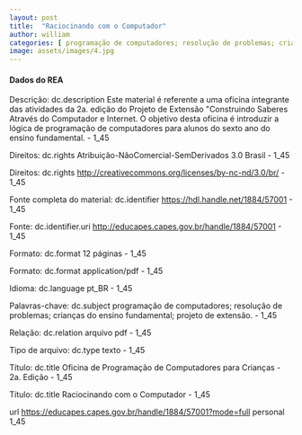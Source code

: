```yaml
---
layout: post
title:  "Raciocinando com o Computador"
author: william
categories: [ programação de computadores; resolução de problemas; crianças do ensino fundamental; projeto de extensão  ]
image: assets/images/4.jpg
---
```




#### Dados do REA

Descrição: dc.description	Este material é referente a uma oficina integrante das atividades da 2a. edição do Projeto de Extensão "Construindo Saberes Através do Computador e Internet. O objetivo desta oficina é introduzir a lógica de programação de computadores para alunos do sexto ano do ensino fundamental.	-	1_45


Direitos: dc.rights	Atribuição-NãoComercial-SemDerivados 3.0 Brasil	-	1_45


Direitos: dc.rights	http://creativecommons.org/licenses/by-nc-nd/3.0/br/	-	1_45


Fonte completa do material: dc.identifier	https://hdl.handle.net/1884/57001	-	1_45


Fonte: dc.identifier.uri	http://educapes.capes.gov.br/handle/1884/57001	-	1_45


Formato: dc.format	12 páginas	-	1_45


Formato: dc.format	application/pdf	-	1_45


Idioma: dc.language	pt_BR	-	1_45


Palavras-chave: dc.subject	programação de computadores; resolução de problemas; crianças do ensino fundamental; projeto de extensão.	-	1_45


Relação: dc.relation	arquivo pdf	-	1_45


Tipo de arquivo: dc.type	texto	-	1_45


Título: dc.title	Oficina de Programação de Computadores para Crianças - 2a. Edição	-	1_45


Título: dc.title	Raciocinando com o Computador	-	1_45


url	https://educapes.capes.gov.br/handle/1884/57001?mode=full	personal	1_45


